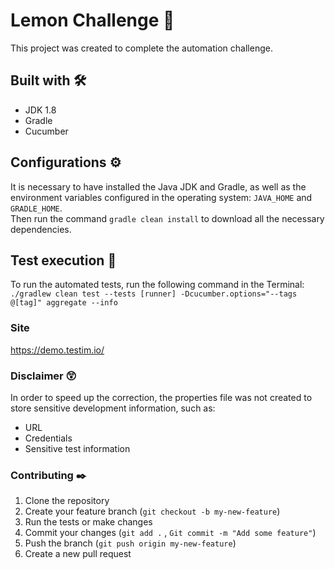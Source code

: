 # Lemon Challenge 🍋
This project was created to complete the automation challenge.

## Built with 🛠️
* JDK 1.8
* Gradle
* Cucumber

## Configurations ⚙️
It is necessary to have installed the Java JDK and Gradle, as well as the environment variables configured in the operating system: `JAVA_HOME` and `GRADLE_HOME`.
<br>Then run the command `gradle clean install` to download all the necessary dependencies.

## Test execution 🚀
To run the automated tests, run the following command in the Terminal: `./gradlew clean test --tests [runner] -Dcucumber.options="--tags @[tag]" aggregate --info`

### Site 
https://demo.testim.io/

### Disclaimer 😲
In order to speed up the correction, the properties file was not created to store sensitive development information, such as: 

- URL
- Credentials 
- Sensitive test information

### Contributing ✒️
1. Clone the repository
2. Create your feature branch (`git checkout -b my-new-feature`)
3. Run the tests or make changes
4. Commit your changes (`git add .` , `Git commit -m "Add some feature"`)
5. Push the branch (`git push origin my-new-feature`)
6. Create a new pull request


